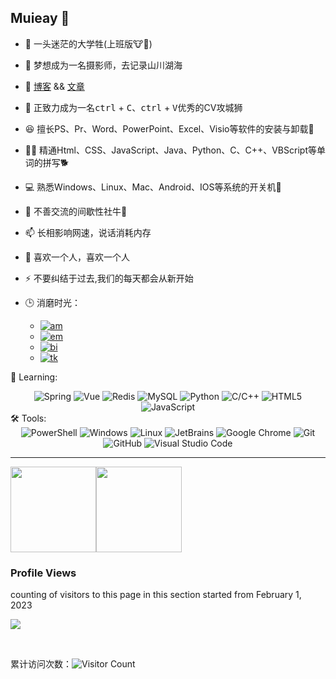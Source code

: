 ## Muieay 👋
- 🔭 一头迷茫的大学牲(上班版🐮🐴)
- 🌱 梦想成为一名摄影师，去记录山川湖海
- 👯 [博客](https://muieay.github.io/) && [文章](https://mh77.muieay.com/random/)
- 🤔 正致力成为一名<kbd>ctrl</kbd> + <kbd>C</kbd>、<kbd>ctrl</kbd> + <kbd>V</kbd>优秀的CV攻城狮
- 😆 擅长PS、Pr、Word、PowerPoint、Excel、Visio等软件的安装与卸载🥶
- 🧑‍💻 精通Html、CSS、JavaScript、Java、Python、C、C++、VBScript等单词的拼写🐕
- 💻 熟悉Windows、Linux、Mac、Android、IOS等系统的开关机🤡
- 💬 不善交流的间歇性社牛🐂
- 📫 长相影响网速，说话消耗内存
- 🥹 喜欢一个人，喜欢一个人
- ⚡ 不要纠结于过去,我们的每天都会从新开始

- 🕒 消磨时光：
   - [![am][am-logo]][am-url]
   - [![em][em-logo]][em-url]
   - [![bi][bi-logo]][bi-url]
   - [![tk][tk-logo]][tk-url]



<!-- 语言技术标签 -->
📖 Learning: 
<div align="center">
  <img alt="Spring" src="https://img.shields.io/badge/-Spring-DAE8FC?style=plastic&logo=Spring">
  <img alt="Vue" src="https://img.shields.io/badge/-Vue-DAE8FC?style=plastic&logo=Vue.js">
  <img alt="Redis" src="https://img.shields.io/badge/-Redis-DAE8FC?style=plastic&logo=Redis">
  <img alt="MySQL" src="https://img.shields.io/badge/-SQL-DAE8FC?style=plastic&logo=MySQL">
  <img alt="Python" src="https://img.shields.io/badge/-Python-DAE8FC?style=plastic&logo=Python">
  <img alt="C/C++" src="https://img.shields.io/badge/-C/C++-DAE8FC?style=plastic&logo=c">
  <img alt="HTML5" src="https://img.shields.io/badge/-HTML5-DAE8FC?style=plastic&logo=HTML5">
  <img alt="JavaScript" src="https://img.shields.io/badge/-JavaScript-DAE8FC?style=plastic&logo=JavaScript">
  <br>
</div>
<!-- 工具 -->
🛠️ Tools:
<div align="center">
  <img alt="PowerShell" src="https://img.shields.io/badge/PowerShell-5391FE?style=flat-square&logo=PowerShell&logoColor=white">
  <img alt="Windows" src="https://img.shields.io/badge/Windows-39baf4?style=flat-square&logo=windows&logoColor=white">
  <img alt="Linux" src="https://img.shields.io/badge/Linux-FCC624?style=style=flat-square&logo=linux&logoColor=black">
  <img alt="JetBrains" src="https://img.shields.io/badge/JetBrains-62d1d2?style=flat-square&logo=IntelliJ IDEA&logoColor=white">
  <img alt="Google Chrome" src="https://img.shields.io/badge/Chrome-4285F4?style=flat-square&logo=GoogleChrome&logoColor=white">
  <img alt="Git" src="https://img.shields.io/badge/-Git-FCC624?style=flat-square&logo=git">
  <img alt="GitHub" src="https://img.shields.io/badge/-GitHub-pink?style=flat-square&logo=github">
   <img alt="Visual Studio Code" src="https://img.shields.io/badge/-Visual%20Studio%20Code-007ACC?style=flat-square&logo=Visual%20Studio%20Code&logoColor=fff">
</div>

<hr>
<!-- 统计 -->

<img align="" height="137px" src="https://github-readme-stats-mui.vercel.app/api?username=Muieay&hide_title=true&hide_border=true&show_icons=true&&count_private=trueinclude_all_commits=true&line_height=21&bg_color=0,EC6C6C,FFD479,FFFC79,73FA79&theme=graywhite&locale=cn" /><img align="" height="137px" src="https://github-readme-stats-mui.vercel.app/api/top-langs/?username=Muieay&hide_title=true&hide_border=true&layout=compact&bg_color=0,73FA79,73FDFF,D783FF&theme=graywhite&locale=cn" />

### Profile Views
counting of visitors to this page in this section started from February 1, 2023

![](https://count.getloli.com/get/@Muieay.github.readme)

<br />

累计访问次数：![Visitor Count](https://profile-counter.glitch.me/Muieay/count.svg)

[am-logo]:https://img.shields.io/badge/Music-歌单-ddffea?logo=applemusic&logoColor=fee082&style=flat-square
[am-url]:https://music.muieay.com
[em-logo]:https://img.shields.io/badge/Email-邮箱-ff9ea8?logo=Gmail&logoColor=white&style=flat-square
[em-url]:mailto:Muieay@outlook.com
[bi-logo]:https://img.shields.io/badge/Bilibili-B站-62d1d2?logo=Bilibili&logoColor=62d1d2&style=flat-square
[bi-url]:https://space.bilibili.com/1357743368
[tk-logo]:https://img.shields.io/badge/TikTok-抖音-7a93ff?logo=TikTok&logoColor=white&style=flat-square
[tk-url]:https://www.douyin.com/user/MS4wLjABAAAAXhFLdITJAiUO05xWsKBNLQFmwehATQ2lvisSNoQCnGs
